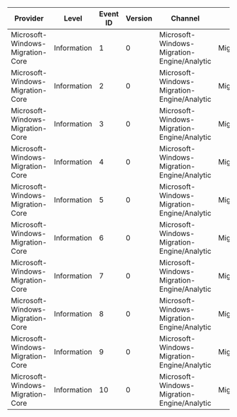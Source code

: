 Provider                          |  Level        |  Event ID  |  Version  |  Channel                                      |  Task              |  Opcode  |  Keyword         |  Message
----------------------------------|---------------|------------|-----------|-----------------------------------------------|--------------------|----------|------------------|---------
Microsoft-Windows-Migration-Core  |  Information  |  1         |  0        |  Microsoft-Windows-Migration-Engine/Analytic  |  MigEngineApply    |  Start   |  MigEngineEvent  |
Microsoft-Windows-Migration-Core  |  Information  |  2         |  0        |  Microsoft-Windows-Migration-Engine/Analytic  |  MigEngineApply    |  Stop    |  MigEngineEvent  |
Microsoft-Windows-Migration-Core  |  Information  |  3         |  0        |  Microsoft-Windows-Migration-Engine/Analytic  |  MigEngineDoApply  |  Start   |  MigEngineEvent  |
Microsoft-Windows-Migration-Core  |  Information  |  4         |  0        |  Microsoft-Windows-Migration-Engine/Analytic  |  MigEngineDoApply  |  Stop    |  MigEngineEvent  |
Microsoft-Windows-Migration-Core  |  Information  |  5         |  0        |  Microsoft-Windows-Migration-Engine/Analytic  |  MigUnitDoApply    |  Start   |  MigEngineEvent  |
Microsoft-Windows-Migration-Core  |  Information  |  6         |  0        |  Microsoft-Windows-Migration-Engine/Analytic  |  MigUnitDoApply    |  Stop    |  MigEngineEvent  |
Microsoft-Windows-Migration-Core  |  Information  |  7         |  0        |  Microsoft-Windows-Migration-Engine/Analytic  |  MigUnitGather     |  Start   |  MigEngineEvent  |
Microsoft-Windows-Migration-Core  |  Information  |  8         |  0        |  Microsoft-Windows-Migration-Engine/Analytic  |  MigUnitGather     |  Stop    |  MigEngineEvent  |
Microsoft-Windows-Migration-Core  |  Information  |  9         |  0        |  Microsoft-Windows-Migration-Engine/Analytic  |  MigAgentDetect    |  Start   |  MigEngineEvent  |
Microsoft-Windows-Migration-Core  |  Information  |  10        |  0        |  Microsoft-Windows-Migration-Engine/Analytic  |  MigAgentDetect    |  Stop    |  MigEngineEvent  |